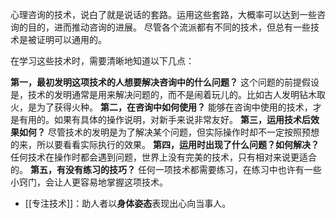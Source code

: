 
心理咨询的技术，说白了就是说话的套路。运用这些套路，大概率可以达到一些咨询的目的，进而推动咨询的进展。
尽管各个流派都有不同的技术，但总有一些技术是被证明可以通用的。

在学习这些技术时，需要清晰地知道以下几点：

**第一，最初发明这项技术的人想要解决咨询中的什么问题？**
这个问题的前提假设是，技术的发明通常是用来解决问题的，而不是闹着玩儿的。比如古人发明钻木取火，是为了获得火种。
**第二，在咨询中如何使用？**
能够在咨询中使用的技术，才是有用的。如果有具体的操作说明，对新手来说非常友好。
**第三，运用技术后效果如何？**
尽管技术的发明是为了解决某个问题，但实际操作时却不一定按照预想的来，所以要看看实际执行的效果。
**第四，运用时出现了什么问题？如何解决？**
任何技术在操作时都会遇到问题，世界上没有完美的技术，只有相对来说更适合的。
**第五，有没有练习的技巧？**
任何一项技术都需要练习，在练习中也许有一些小窍门，会让人更容易地掌握这项技术。


- [[专注技术]]：助人者以**身体姿态**表现出心向当事人。

